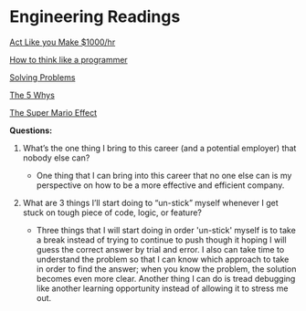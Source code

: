 # Engineering Readings

[Act Like you Make $1000/hr](https://anthony-moore.medium.com/pretend-your-time-is-worth-1-000-hour-and-youll-become-100x-more-productive-6ab2302b8e8c)

[How to think like a programmer](freecodecamp.org/news/how-to-think-like-a-programmer-lessons-in-problem-solving-d1d8bf1de7d2)

[Solving Problems](https://simpleprogrammer.com/solving-problems-breaking-it-down/)

[The 5 Whys](https://www.mindtools.com/a3mi00v/5-whys)

[The Super Mario Effect](https://www.youtube.com/watch?v=9vJRopau0g0)

**Questions:**

1. What’s the one thing I bring to this career (and a potential employer) that nobody else can?
    * One thing that I can bring into this career that no one else can is my perspective on how to be a more effective and efficient company.

2. What are 3 things I’ll start doing to “un-stick” myself whenever I get stuck on tough piece of code, logic, or feature?
    * Three things that I will start doing in order 'un-stick' myself is to take a break instead of trying to continue to push though it hoping I will guess the correct answer by trial and error. I also can take time to understand the problem so that I can know which approach to take in order to find the answer; when you know the problem, the solution becomes even more clear. Another thing I can do is tread debugging like another learning opportunity instead of allowing it to stress me out.
